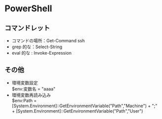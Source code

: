 # PowerShell

## コマンドレット

- コマンドの場所：Get-Command ssh
- grep 的な：Select-String
- eval 的な : Invoke-Expression

## その他

- 環境変数設定  
  \$env:変数名 = "aaaa"
- 環境変数再読み込み  
  \$env:Path = [System.Environment]::GetEnvironmentVariable("Path","Machine") + ";" + [System.Environment]::GetEnvironmentVariable("Path","User")
